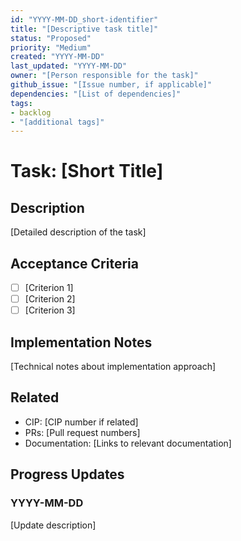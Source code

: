 ```yaml
---
id: "YYYY-MM-DD_short-identifier"
title: "[Descriptive task title]"
status: "Proposed"
priority: "Medium"
created: "YYYY-MM-DD"
last_updated: "YYYY-MM-DD"
owner: "[Person responsible for the task]"
github_issue: "[Issue number, if applicable]"
dependencies: "[List of dependencies]"
tags:
- backlog
- "[additional tags]"
---
```


# Task: [Short Title]

## Description

[Detailed description of the task]

## Acceptance Criteria

- [ ] [Criterion 1]
- [ ] [Criterion 2]
- [ ] [Criterion 3]

## Implementation Notes

[Technical notes about implementation approach]

## Related

- CIP: [CIP number if related]
- PRs: [Pull request numbers]
- Documentation: [Links to relevant documentation]

## Progress Updates

### YYYY-MM-DD

[Update description] 